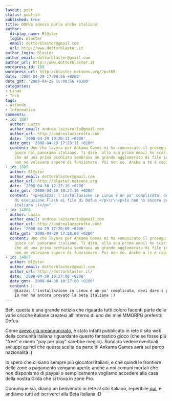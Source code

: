 ```yaml
---
layout: post
status: publish
published: true
title: DOFUS adesso parla anche italiano!
author:
  display_name: Bl@ster
  login: Blaster
  email: dottorblaster@gmail.com
  url: http://www.dottorblaster.it
author_login: Blaster
author_email: dottorblaster@gmail.com
author_url: http://www.dottorblaster.it
wordpress_id: 169
wordpress_url: http://blaster.netsons.org/?p=169
date: '2008-04-29 17:00:56 +0200'
date_gmt: '2008-04-29 15:00:56 +0200'
categories:
- Linux
- Tech
tags:
- Aziende
- Informatica
comments:
- id: 1887
  author: Lazza
  author_email: andrea.lazzarotto@gmail.com
  author_url: http://andrealazzarotto.com
  date: '2008-04-29 19:28:11 +0200'
  date_gmt: '2008-04-29 17:28:11 +0200'
  content: Uno che lavora per Ankama Games mi ha comunicato il proseguire di questo
    gioco nel panorama italiano. Ti dirò, alla sua prima email ho scaricato una beta
    che ad una prima occhiata sembrava un grande agglomerato di file in flash che
    non ne volevano sapere di funzionare. Poi non so. Anche a te è capitato?
- id: 1889
  author: Bl@ster
  author_email: dottorblaster@gmail.com
  author_url: http://blaster.netsons.org
  date: '2008-04-30 12:27:16 +0200'
  date_gmt: '2008-04-30 10:27:16 +0200'
  content: "<p>@Lazza: l'installazione in Linux è un po' complicata, devi dare i permessi
    di esecuzione Flash ai file di Dofus.</p>\r\n<p>Io non ho ancora provato la beta
    italiana :)</p>"
- id: 14086
  author: Lazza
  author_email: andrea.lazzarotto@gmail.com
  author_url: http://andrealazzarotto.com/
  date: '2008-04-29 17:28:00 +0200'
  date_gmt: '2008-04-29 17:28:00 +0200'
  content: Uno che lavora per Ankama Games mi ha comunicato il proseguire di questo
    gioco nel panorama italiano. Ti dirò, alla sua prima email ho scaricato una beta
    che ad una prima occhiata sembrava un grande agglomerato di file in flash che
    non ne volevano sapere di funzionare. Poi non so. Anche a te è capitato?
- id: 14087
  author: Bl@ster
  author_email: dottorblaster@gmail.com
  author_url: http://dottorblaster.it/
  date: '2008-04-30 10:27:00 +0200'
  date_gmt: '2008-04-30 10:27:00 +0200'
  content: |-
    @Lazza: l'installazione in Linux è un po' complicata, devi dare i permessi di esecuzione Flash ai file di Dofus.
    Io non ho ancora provato la beta italiana :)
---
```

<p>Beh, questa è una grande notizia che riguarda tutti coloro facenti parte delle varie cricche italiane createsi all'interno di uno dei miei MMORPG preferiti: Dofus.</p>
<p>Come <a href="http://blaster.netsons.org/2008/02/dofus-in-previsione-la-localizzazione-italiana/">avevo già preannunciato</a>, è stato infatti pubblicato in rete il sito web della comunità italiana riguardante questo fantastico gioco (che se fosse più "free" e meno "pay per play" sarebbe meglio). Sono da vedere eventuali sviluppi quindi che questa scelta da parte di Ankama Games avrà sul parco nazionalità :)</p>
<p>Io spero che ci siano sempre più giocatori italiani, e che quindi le frontiere delle zone a pagamento vengano aperte anche a noi comuni mortali che non disponiamo di paypal o semplicemente vogliamo accedere alla casa della nostra Gilda che si trova in zone Pro.</p>
<p>Comunque sia, diamo un benvenuto in rete al sito italiano, reperibile <a href="http://www.dofus.com/it">quì</a>, e andiamo tutti ad iscriverci alla Beta Italiana :D</p>
